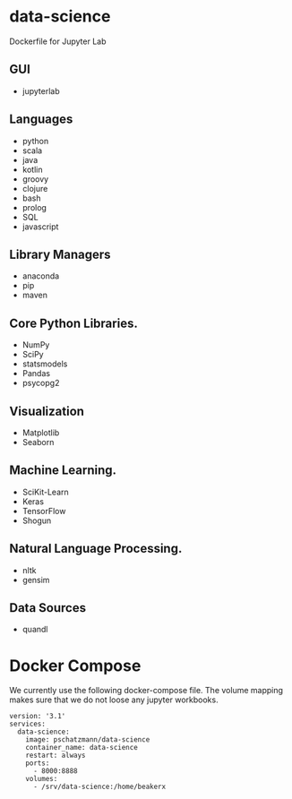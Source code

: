 # data-science
Dockerfile for Jupyter Lab

##  GUI
- jupyterlab

##  Languages
- python 
- scala 
- java 
- kotlin
- groovy
- clojure
- bash
- prolog
- SQL
- javascript

## Library Managers
- anaconda
- pip
- maven

## Core Python Libraries.
- NumPy
- SciPy
- statsmodels
- Pandas
- psycopg2

## Visualization
- Matplotlib
- Seaborn

## Machine Learning.
- SciKit-Learn
- Keras
- TensorFlow
- Shogun

## Natural Language Processing.
- nltk
- gensim

## Data Sources
- quandl


# Docker Compose
We currently use the following docker-compose file.
The volume mapping makes sure that we do not loose any jupyter workbooks.

	version: '3.1'
	services:
	  data-science:
		image: pschatzmann/data-science
		container_name: data-science
		restart: always
		ports:
		  - 8000:8888
		volumes:
		  - /srv/data-science:/home/beakerx
